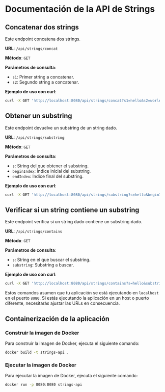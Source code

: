 # Documentación de la API de Strings

## Concatenar dos strings

Este endpoint concatena dos strings.

**URL**: `/api/strings/concat`

**Método**: `GET`

**Parámetros de consulta**:

- `s1`: Primer string a concatenar.
- `s2`: Segundo string a concatenar.

**Ejemplo de uso con curl**:

```bash
curl -X GET 'http://localhost:8080/api/strings/concat?s1=hello&s2=world'
```

## Obtener un substring

Este endpoint devuelve un substring de un string dado.

**URL**: `/api/strings/substring`

**Método**: `GET`

**Parámetros de consulta**:

- `s`: String del que obtener el substring.
- `beginIndex`: Índice inicial del substring.
- `endIndex`: Índice final del substring.

**Ejemplo de uso con curl**:

```bash
curl -X GET 'http://localhost:8080/api/strings/substring?s=hello&beginIndex=0&endIndex=2'
```

## Verificar si un string contiene un substring

Este endpoint verifica si un string dado contiene un substring dado.

**URL**: `/api/strings/contains`

**Método**: `GET`

**Parámetros de consulta**:

- `s`: String en el que buscar el substring.
- `substring`: Substring a buscar.

**Ejemplo de uso con curl**:

```bash
curl -X GET 'http://localhost:8080/api/strings/contains?s=hello&substring=ell'
```

Estos comandos asumen que tu aplicación se está ejecutando en `localhost` en el puerto `8080`. Si estás ejecutando la aplicación en un host o puerto diferente, necesitarás ajustar las URLs en consecuencia.

## Containerización de la aplicación

### Construir la imagen de Docker

Para construir la imagen de Docker, ejecuta el siguiente comando:

```bash
docker build -t strings-api .
```

### Ejecutar la imagen de Docker

Para ejecutar la imagen de Docker, ejecuta el siguiente comando:

```bash
docker run -p 8080:8080 strings-api
```
